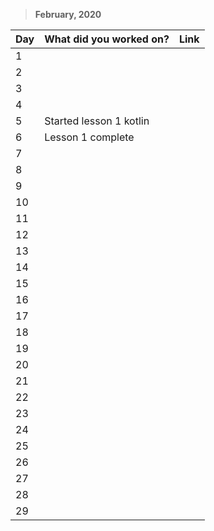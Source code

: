 > **February, 2020**

|Day|What did you worked on?|Link|
|-------|------|--------|
|1|||
|2|||
|3|||
|4|||
|5|Started lesson 1 kotlin||
|6|Lesson 1 complete||
|7|||
|8|||
|9|||
|10|||
|11|||
|12|||
|13|||
|14|||
|15|||
|16|||
|17|||
|18|||
|19|||
|20|||
|21|||
|22|||
|23|||
|24|||
|25|||
|26|||
|27|||
|28|||
|29|||
